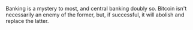 Banking is a mystery to most, and central banking doubly so. Bitcoin isn't
necessarily an enemy of the former, but, if successful, it will abolish and
replace the latter.
